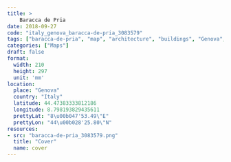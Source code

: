 ```yaml
---
title: > 
    Baracca de Pria
date: 2018-09-27
code: "italy_genova_baracca-de-pria_3083579"
tags: ["baracca-de-pria", "map", "architecture", "buildings", "Genova", "Italy"]
categories: ["Maps"]
draft: false
format:
  width: 210
  height: 297
  unit: 'mm'
location:
  place: "Genova"
  country: "Italy"
  latitude: 44.47383333812186
  longitude: 8.798193829435611
  prettyLat: "8\u00b047'53.49\"E"
  prettyLon: "44\u00b028'25.80\"N"
resources:
- src: "baracca-de-pria_3083579.png"
  title: "Cover"
  name: cover
---
```

